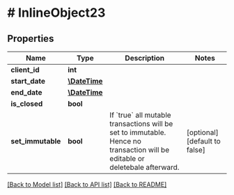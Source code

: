 # # InlineObject23

## Properties

Name | Type | Description | Notes
------------ | ------------- | ------------- | -------------
**client_id** | **int** |  |
**start_date** | [**\DateTime**](\DateTime.md) |  |
**end_date** | [**\DateTime**](\DateTime.md) |  |
**is_closed** | **bool** |  |
**set_immutable** | **bool** | If &#x60;true&#x60; all mutable transactions will be set to immutable. Hence no transaction will be editable or deletebale afterward. | [optional] [default to false]

[[Back to Model list]](../../README.md#models) [[Back to API list]](../../README.md#endpoints) [[Back to README]](../../README.md)
